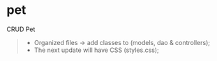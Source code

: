 # pet

CRUD Pet

> - Organized files -> add classes to (models, dao & controllers);
> - The next update will have CSS (styles.css);
